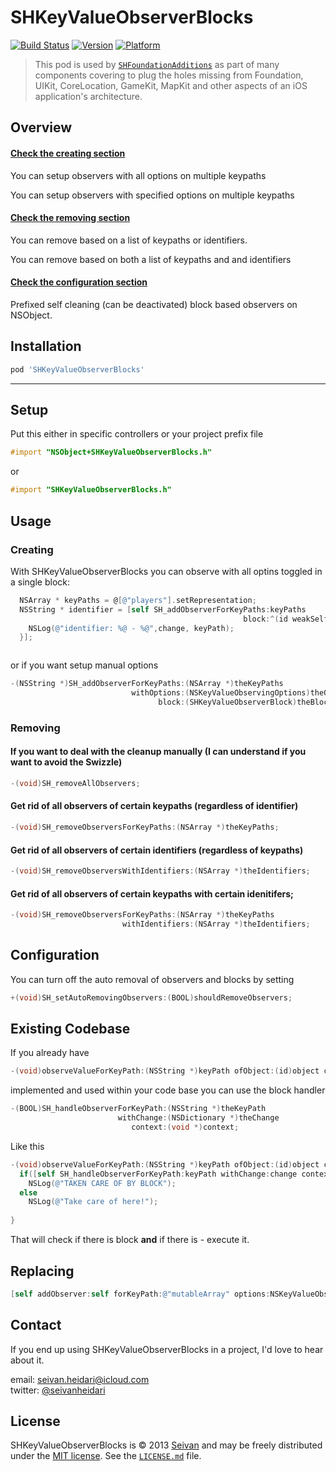 SHKeyValueObserverBlocks
==========
[![Build Status](https://travis-ci.org/seivan/SHKeyValueObserverBlocks.png?branch=master)](https://travis-ci.org/seivan/SHKeyValueObserverBlocks)
[![Version](http://cocoapod-badges.herokuapp.com/v/SHKeyValueObserverBlocks/badge.png)](http://cocoadocs.org/docsets/SHKeyValueObserverBlocks)
[![Platform](http://cocoapod-badges.herokuapp.com/p/SHKeyValueObserverBlocks/badge.png)](http://cocoadocs.org/docsets/SHKeyValueObserverBlocks)

> This pod is used by [`SHFoundationAdditions`](https://github.com/seivan/SHFoundationAdditions) as part of many components covering to plug the holes missing from Foundation, UIKit, CoreLocation, GameKit, MapKit and other aspects of an iOS application's architecture.

Overview
--------

#### [Check the creating section](https://github.com/seivan/SHKeyValueObserverBlocks#creating)

You can setup observers with all options on multiple keypaths

You can setup observers with specified options on multiple keypaths 

#### [Check the removing section](https://github.com/seivan/SHKeyValueObserverBlocks#removing)

You can remove based on a list of keypaths or identifiers.

You can remove based on both a list of keypaths and and identifiers

#### [Check the configuration section](https://github.com/seivan/SHKeyValueObserverBlocks#configuration)

Prefixed self cleaning (can be deactivated) block based observers on NSObject. 



Installation
------------

```ruby
pod 'SHKeyValueObserverBlocks'
```

***

Setup
-----

Put this either in specific controllers or your project prefix file

```objective-c
#import "NSObject+SHKeyValueObserverBlocks.h"
```
or
```objective-c
#import "SHKeyValueObserverBlocks.h"
```

Usage
-----

### Creating

With SHKeyValueObserverBlocks you can observe with all optins toggled in a single block:

```objective-c
  NSArray * keyPaths = @[@"players"].setRepresentation;
  NSString * identifier = [self SH_addObserverForKeyPaths:keyPaths
                                                    block:^(id weakSelf, NSString *keyPath, NSDictionary *change) {
    NSLog(@"identifier: %@ - %@",change, keyPath);
  }];



``` 

or if you want setup manual options

```objective-c
-(NSString *)SH_addObserverForKeyPaths:(NSArray *)theKeyPaths
                           withOptions:(NSKeyValueObservingOptions)theOptions
                                 block:(SHKeyValueObserverBlock)theBlock;


```

### Removing


#### If you want to deal with the cleanup manually (I can understand if you want to avoid the Swizzle)

```objective-c
-(void)SH_removeAllObservers;
```

#### Get rid of all observers of certain keypaths (regardless of identifier)

```objective-c
-(void)SH_removeObserversForKeyPaths:(NSArray *)theKeyPaths;
```

#### Get rid of all observers of certain identifiers (regardless of keypaths)

```objective-c
-(void)SH_removeObserversWithIdentifiers:(NSArray *)theIdentifiers;
```

#### Get rid of all observers of certain keypaths with certain idenitifers;

```objective-c
-(void)SH_removeObserversForKeyPaths:(NSArray *)theKeyPaths
                         withIdentifiers:(NSArray *)theIdentifiers;
```

Configuration
------ 

You can turn off the auto removal of observers and blocks by setting

```objective-c
+(void)SH_setAutoRemovingObservers:(BOOL)shouldRemoveObservers;

```

Existing Codebase 
-----------------

If you already have  

```objective-c
-(void)observeValueForKeyPath:(NSString *)keyPath ofObject:(id)object change:(NSDictionary *)change context:(void *)context;
``` 

implemented and used within your code base you can use the block handler

```objective-c
-(BOOL)SH_handleObserverForKeyPath:(NSString *)theKeyPath
                        withChange:(NSDictionary *)theChange
                           context:(void *)context;
```

Like this 

```objective-c
-(void)observeValueForKeyPath:(NSString *)keyPath ofObject:(id)object change:(NSDictionary *)change context:(void *)context;  {
  if([self SH_handleObserverForKeyPath:keyPath withChange:change context:context])
    NSLog(@"TAKEN CARE OF BY BLOCK");
  else
    NSLog(@"Take care of here!");
    
}
```
That will check if there is block **and** if there is - execute it. 

Replacing
---------

```objective-c
[self addObserver:self forKeyPath:@"mutableArray" options:NSKeyValueObservingOptionNew|NSKeyValueObservingOptionOld|NSKeyValueObservingOptionInitial|NSKeyValueObservingOptionPrior context:NULL]
```


Contact
-------

If you end up using SHKeyValueObserverBlocks in a project, I'd love to hear about it.

email: [seivan.heidari@icloud.com](mailto:seivan.heidari@icloud.com)  
twitter: [@seivanheidari](https://twitter.com/seivanheidari)

## License

SHKeyValueObserverBlocks is © 2013 [Seivan](http://www.github.com/seivan) and may be freely
distributed under the [MIT license](http://opensource.org/licenses/MIT).
See the [`LICENSE.md`](https://github.com/seivan/SHKeyValueObserverBlocks/blob/master/LICENSE.md) file.